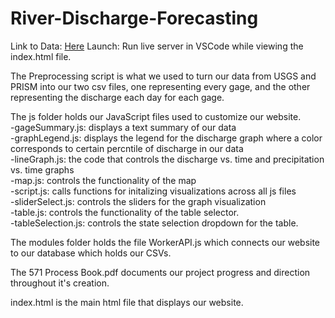 # River-Discharge-Forecasting
Link to Data: [Here]([url](https://drive.google.com/drive/folders/1xEUJQEgcSy5NSzGPgh-T3u0zRgrU3nbA?usp=sharing)) 
Launch: Run live server in VSCode while viewing the index.html file.  

The Preprocessing script is what we used to turn our data from USGS and PRISM into our two csv files, one representing every gage, and the other representing the discharge each day for each gage.  

The js folder holds our JavaScript files used to customize our website.  
-gageSummary.js: displays a text summary of our data  
-graphLegend.js: displays the legend for the discharge graph where a color corresponds to certain percntile of discharge in our data  
-lineGraph.js: the code that controls the discharge vs. time and precipitation vs. time graphs  
-map.js: controls the functionality of the map  
-script.js: calls functions for initalizing visualizations across all js files  
-sliderSelect.js: controls the sliders for the graph visualization  
-table.js: controls the functionality of the table selector.  
-tableSelection.js: controls the state selection dropdown for the table.  

The modules folder holds the file WorkerAPI.js which connects our website to our database which holds our CSVs.  

The 571 Process Book.pdf documents our project progress and direction throughout it's creation.  

index.html is the main html file that displays our website.  
